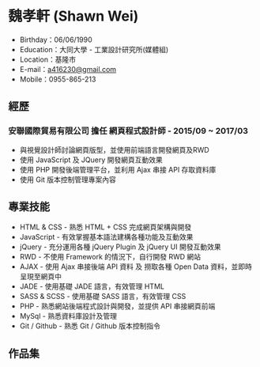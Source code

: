 # 魏孝軒 (Shawn Wei)

- Birthday：06/06/1990
- Education：大同大學 - 工業設計研究所(媒體組)
- Location：基隆市
- E-mail：a416230@gmail.com
- Mobile：0955-865-213


## 經歷

### 安聯國際貿易有限公司 擔任 網頁程式設計師 - 2015/09 ~ 2017/03

- 與視覺設計師討論網頁版型，並使用前端語言開發網頁及RWD
- 使用 JavaScript 及 JQuery 開發網頁互動效果
- 使用 PHP 開發後端管理平台，並利用 Ajax 串接 API 存取資料庫
- 使用 Git 版本控制管理專案內容

## 專業技能

- HTML & CSS - 熟悉 HTML + CSS 完成網頁架構與開發
- JavaScript - 有效掌握基本語法建構各種功能及互動效果
- jQuery - 充分運用各種 jQuery Plugin 及 jQuery UI 開發互動效果
- RWD - 不使用 Framework 的情況下，自行開發 RWD 網站
- AJAX - 使用 Ajax 串接後端 API 資料 及 撈取各種 Open Data 資料，並即時呈現至網頁中
- JADE - 使用基礎 JADE 語言，有效管理 HTML
- SASS & SCSS - 使用基礎 SASS 語言，有效管理 CSS
- PHP - 熟悉網站後端程式設計與開發，並提供 API 串接網頁前端
- MySql - 熟悉資料庫設計及管理
- Git / Github - 熟悉 Git / Github 版本控制指令


## 作品集

